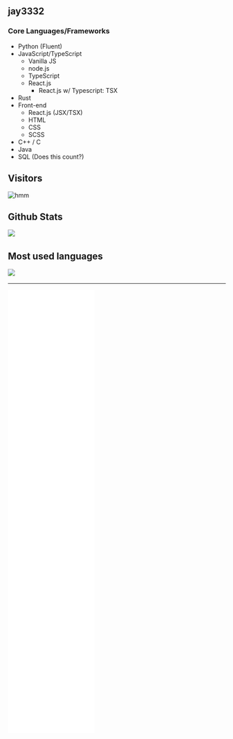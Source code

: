 <span>
  <h2 text-align="center"><b>jay3332</b></h2>
</span>

### Core Languages/Frameworks 
- Python (Fluent)
- JavaScript/TypeScript 
  - Vanilla JS
  - node.js
  - TypeScript
  - React.js
    - React.js w/ Typescript: TSX
- Rust
- Front-end
  - React.js (JSX/TSX)
  - HTML
  - CSS
  - SCSS
- C++ / C
- Java
- SQL (Does this count?)

<!--
## Here are some projects I'm working on
#### Lambda 
Moderation/utility bot for Discord
#### [js-cord](https://github.com/jay3332/js-cord)
Wrapper around the Discord API 
#### [tag-formatter](https://github.com/jay3332/tag-formatter)*
Tag-formatter is a Python Package designed to format strings that based on user-input. 
#### [obsidian.py](https://github.com/jay3332/obsidian.py)*
Wrapper around Obsidian's REST and Websocket API.
#### [pilmoji](https://github.com/jay3332/pilmoji)*
Pilmoji is a fast and reliable emoji renderer for PIL.

\* will be rewritten
-->

## Visitors
![hmm](https://profile-counter.glitch.me/jay3332/count.svg)

</span>

<span float="center" height=200>
  <h2>Github Stats</h2>
<img src="https://github-readme-stats.vercel.app/api?username=jay3332&show_icons=true&count_private=true&title_color=d1eaff&text_color=f2f9ff&icon_color=a3b9cc&bg_color=6e7e91" float="left" />
  <h2>Most used languages</h2>
<img src="https://github-readme-stats.vercel.app/api/top-langs?username=jay3332&show_icons=true&title_color=d1eaff&text_color=f2f9ff&icon_color=a3b9cc&bg_color=475159" float="right" />
</span>

---

![Metrics](https://github.com/jay3332/jay3332/blob/main/github-metrics.svg)
